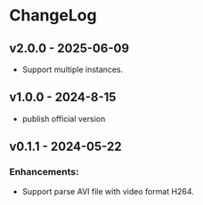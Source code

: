 # ChangeLog

## v2.0.0 - 2025-06-09

* Support multiple instances.

## v1.0.0 - 2024-8-15

* publish official version

## v0.1.1 - 2024-05-22

### Enhancements:

* Support parse AVI file with video format H264.
